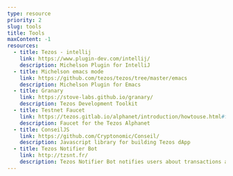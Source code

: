 ```yaml
---
type: resource
priority: 2
slug: tools
title: Tools
maxContent: -1
resources:
  - title: Tezos - intellij
    link: https://www.plugin-dev.com/intellij/
    description: Michelson Plugin for IntelliJ
  - title: Michelson emacs mode
    link: https://github.com/tezos/tezos/tree/master/emacs
    description: Michelson Plugin for Emacs
  - title: Granary
    link: https://stove-labs.github.io/granary/
    description: Tezos Development Toolkit
  - title: Testnet Faucet
    link: https://tezos.gitlab.io/alphanet/introduction/howtouse.html#faucet
    description: Faucet for the Tezos Alphanet
  - title: ConseilJS
    link: https://github.com/Cryptonomic/Conseil/
    description: Javascript library for building Tezos dApp
  - title: Tezos Notifier Bot
    link: http://tzsnt.fr/
    description: Tezos Notifier Bot notifies users about transactions and other various events in the Tezos blockchain
---
```

